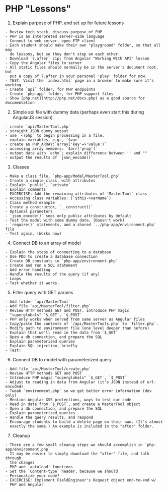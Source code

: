 
PHP "Lessons"
=============

  1. Explain purpose of PHP, and set up for future lessons
    
    - Review tech stack, discuss purpose of PHP
    - PHP is an interpreted server-side language
    - Connect to web server, open FTP client
    - Each student should make their own "playground" folder, so that all may
      do lessons, but so they don't step on each other.
    - Download `7.after` zip; from Angular "Working With API" lesson
    - Copy the Angular files to server
    - All static files should normally be in the server's document root, but
      put a copy of 7.after in your personal 'play' folder for now.
    - TEST: Visit the `index.html` page in a browser to make sure it's working.
    - Create `api` folder, for PHP endpoints
    - Create `php-app` folder, for PHP support files
    - Show [php.net](http://php.net/docs.php) as a good source for documentation
    
  2. Simple api file with dummy data (perhaps even start this during AngularJS session)

    - create `api/MasterTool.php`
    - straight JSON dummy output
    - use `<?php` to begin processing in a file.
    - explain variables, e.g., `$var`
    - create an PHP_ARRAY:`array('key'=>'value')`
    - accessing array members: `$arr['prop']`
    - output data with `echo`; explain difference between '' and ""
    - output the results of `json_encode()`

  3. Classes

    - Make a class file, `php-app/Model/MasterTool.php`
    - Create a simple class, with attributes
    - Explain `public`, `private`
    - Explain comments
    - EXCERCISE: Add the remaining attributes of `MasterTool` class
    - Accessing class variables: (`$this->varName`)
    - Class method example
    - Create a constructor, `__construct()`
    - Optional parameters
    - `json_encode()` sees only public attributes by default
    - Test the model with some dummy data. (Doesn't work)
    - `require()` statements, and a shared `../php-app/environment.php` file
    - Test again. (Works now)

  4. Connect DB to an array of model

    - Explain the steps of connecting to a database
    - Use PDO to create a database connection
    - Create DB constants in `php-app/environment.php`
    - Create and run a SQL statement
    - Add error handling
    - Handle the results of the query (if any)
    - Loops
    - Test whether it works.

  5. Filter query with GET params

    - Add folder `api/MasterTool`
    - Add file `api/MasterTool/filter.php`
    - Review HTTP methods GET and POST, introduce PHP magic
      "superglobals" `$_GET`, `$_POST`
    - PHP only works when served from same server as Angular files
    - Copy/paste the contents of `/api/MasterTools.php` to `filter.php`.
    - Modify path to environment file (one level deeper than before)
    - Explain that we'll read in the data from `$_GET`
    - Open a db connection, and prepare the SQL
    - Explain parameterized queries
    - Explain SQL injection, briefly
    - Test!

  6. Connect DB to model with parameterized query
    
    - Add file `api/MasterTool/create.php`
    - Review HTTP methods GET and POST
    - Introduce PHP magic "superglobals" `$_GET`, `$_POST`
    - Adjust to reading in data from Angular (it's JSON instead of url-encoded)
    - Tweak `environment.php` so we get better error information (dev only)
    - Mention Angular XSS protections, ways to test our code
    - Read in data from `$_POST`, and create a MasterTool object
    - Open a db connection, and prepare the SQL
    - Explain parameterized queries
    - Handle the query results, and respond
    - Encourage students to build a delete page on their own. (It's almost
      exactly the same.) An example is included in the "after" folder.

  7. Cleanup

    - There are a few small cleanup steps we should accomplish in `php-app/environment.php`
    - It may be easier to simply download the "after" file, and talk through
      the changes
    - PHP and 'autoload' functions
    - Set the `Content-type` header, because we should
    - Personalize your code?
    - EXCERCISE: Implement FieldEngineer's Request object end-to-end w/
      PHP and Angular
